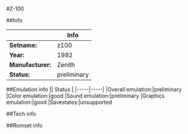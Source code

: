 #Z-100

##Info

||Info|
|-----|-----|
|**Setname:**|z100
|**Year:**|1982
|**Manufacturer:**|Zenith
|**Status:**|preliminary

##Emulation info
|| Status |
|-----|-----|
|Overall emulation:|preliminary
|Color emulation:|good
|Sound emulation:|preliminary
|Graphics emulation:|good
|Savestates:|unsupported

##Tech info

##Romset info

<!--- START OF EDITED COMMENT DO NOT TOUCH TEXT ABOVE-->
